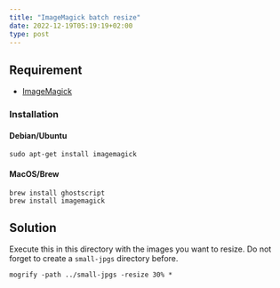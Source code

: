 ```yaml
---
title: "ImageMagick batch resize"
date: 2022-12-19T05:19:19+02:00
type: post
---
```


## Requirement

* [ImageMagick](http://www.imagemagick.org/script/index.php)

### Installation

#### Debian/Ubuntu

```shell
sudo apt-get install imagemagick
```

#### MacOS/Brew

```shell
brew install ghostscript
brew install imagemagick
```

## Solution

Execute this in this directory with the images you want to resize. Do not forget to create a `small-jpgs` directory
before.

```shell
mogrify -path ../small-jpgs -resize 30% *
```